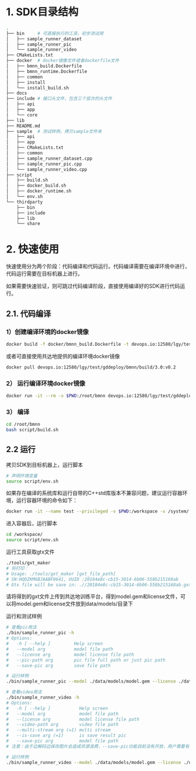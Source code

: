 
# 1. SDK目录结构
```bash
.
├── bin     # 可直接执行的工具，初步测试用
│   ├── sample_runner_dataset
│   ├── sample_runner_pic
│   └── sample_runner_video
├── CMakeLists.txt
├── docker  # docker镜像文件或者dockerfile文件
│   ├── bmnn_build.Dockerfile
│   ├── bmnn_runtime.Dockerfile
│   ├── common
│   ├── install
│   └── install_build.sh
├── docs    
├── include # 接口头文件，包含三个层次的头文件
│   ├── api
│   ├── app
│   └── core
├── lib 
├── README.md
├── sample  # 测试样例，拷贝sample文件夹
│   ├── api
│   ├── app
│   ├── CMakeLists.txt
│   ├── common
│   ├── sample_runner_dataset.cpp
│   ├── sample_runner_pic.cpp
│   └── sample_runner_video.cpp
├── script  
│   ├── build.sh
│   ├── docker_build.sh
│   ├── docker_runtime.sh
│   └── env.sh
└── thirdparty
    ├── bin
    ├── include
    ├── lib
    └── share
```

# 2. 快速使用

快速使用分为两个阶段：代码编译和代码运行。代码编译需要在编译环境中进行，代码运行需要在目标机器上进行。

如果需要快速验证，则可跳过代码编译阶段，直接使用编译好的SDK进行代码运行。

## 2.1. 代码编译

### 1）创建编译环境的docker镜像

```bash
docker build -f docker/bmnn_build.Dockerfile -t devops.io:12580/lgy/test/gddeploy/bmnn/build/3.0:v0.2 .
```

或者可直接使用共达地提供的编译环境docker镜像

```bash
docker pull devops.io:12580/lgy/test/gddeploy/bmnn/build/3.0:v0.2
```

### 2） 运行编译环境docker镜像

```bash
docker run -it --rm -v $PWD:/root/bmnn devops.io:12580/lgy/test/gddeploy/bmnn/build/3.0:v0.2
```

### 3） 编译

```bash
cd /root/bmnn
bash script/build.sh
```


## 2.2 运行
拷贝SDK到目标机器上，运行脚本

```bash
# 声明环境变量
source script/env.sh
```

如果存在编译的系统库和运行自带的C++std库版本不兼容问题，建议运行容器环境，运行容器环境的命令如下：

```bash 
docker run -it --name test --privileged -v $PWD:/workspace -v /system/:/system -v /opt:/opt ubuntu:20.04
```
进入容器后，运行脚本

```bash
cd /workspace/
source script/env.sh
```

运行工具获取gtx文件
```bash
./tools/gxt_maker
# 将打印：
# Usage: ./tools/gxt_maker [gxt_file_path]
# SN:HQDZKM6BJAABF0641, UUID :20184e8c-cb15-3014-6b06-558b215168ab 
# Gtx file will be save in: .//20184e8c-cb15-3014-6b06-558b215168ab.gxt
```
请将得到的gxt文件上传到共达地训练平台，得到model.gem和license文件，可以将model.gem和license文件放到data/models/目录下


运行和测试样例
```bash
# 查看pic用法
./bin/sample_runner_pic -h
# Options:
#   -h [ --help ]         Help screen
#   --model arg           model file path
#   --license arg         model license file path
#   --pic-path arg        pic file full path or just pic path
#   --save-pic arg        save file path

# 运行样例
./bin/sample_runner_pic --model ./data/models/model.gem --license ./data/models/license --pic-path ./data/pic/baidu_person/images/ --save-pic ./data/pic/baidu_person/preds/

# 查看video用法
./bin/sample_runner_video -h
# Options:
#   -h [ --help ]           Help screen
#   --model arg             model file path
#   --license arg           model license file path
#   --video-path arg        video file path
#   --multi-stream arg (=1) multi stream
#   --is-save arg (=1)      is save result pic
#   --save-pic arg          model file path
# 注意：由于边解码边保存图片会造成资源浪费，--save-pic功能目前没有开放，用户需要有需要可以修改sample/sample_runner_video.cpp文件后重新编译

# 运行样例
./bin/sample_runner_video --model ./data/models/model.gem --license ./data/models/license --video-path rtsp://admin:gddi1234@10.13.0.104:554/h264/ch1/main/av_stream --multi-stream 4 --is-save 0 --save-pic .
``` 